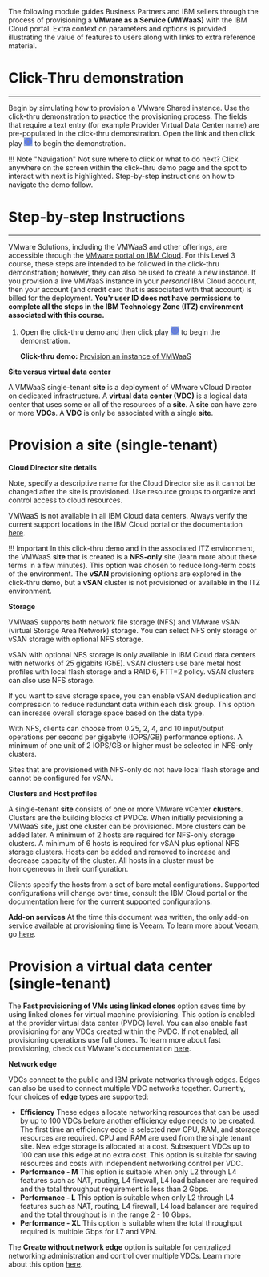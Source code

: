 The following module guides Business Partners and IBM sellers through the process of provisioning a **VMware as a Service (VMWaaS)** with the IBM Cloud portal. Extra context on parameters and options is provided illustrating the value of features to users along with links to extra reference material.

#
# Click-Thru demonstration
-----------------------------

Begin by simulating how to provision a VMware Shared instance. Use the click-thru demonstration to practice the provisioning process. The fields that require a text entry (for example Provider Virtual Data Center name) are pre-populated in the click-thru demonstration. Open the link and then click play ![](_attachments/ClickThruPlayButton.png) to begin the demonstration.

!!! Note "Navigation"
    Not sure where to click or what to do next? Click anywhere on the screen within the click-thru demo page and the spot to interact with next is highlighted. Step-by-step instructions on how to navigate the demo follow.

#
# Step-by-step Instructions
----------------------

VMware Solutions, including the VMWaaS and other offerings, are accessible through the <a href="https://cloud.ibm.com/vmware" target="_blank">VMware portal on IBM Cloud</a>. For this Level 3 course, these steps are intended to be followed in the click-thru demonstration; however, they can also be used to create a new instance. If you provision a live VMWaaS instance in your *personal* IBM Cloud account, then your account (and credit card that is associated with that account) is billed for the deployment. **You'r user ID does not have permissions to complete all the steps in the IBM Technology Zone (ITZ) environment associated with this course.**

1. Open the click-thru demo and then click play ![](_attachments/ClickThruPlayButton.png) to begin the demonstration.

   **Click-thru demo:** <a href="https://ibm.github.io/SalesEnablement-VMware-L3/includes/VMaaS-provision-site/index.html" target ="_blank">Provision an instance of VMWaaS</a>

**Site versus virtual data center**

A VMWaaS single-tenant **site** is a deployment of VMware vCloud Director on dedicated infrastructure. A **virtual data center (VDC)** is a logical data center that uses some or all of the resources of a **site**. A **site** can have zero or more **VDCs**. A **VDC** is only be associated with a single **site**.

#
# Provision a site (single-tenant)

**Cloud Director site details**

Note, specify a descriptive name for the Cloud Director site as it cannot be changed after the site is provisioned. Use resource groups to organize and control access to cloud resources.

VMWaaS is not available in all IBM Cloud data centers. Always verify the current support locations in the IBM Cloud portal or the documentation <a href="https://cloud.ibm.com/docs/vmwaresolutions?topic=vmwaresolutions-tenant-plan-deploy#tenant-plan-deploy-locations" target="_blank">here</a>.

!!! Important
    In this click-thru demo and in the associated ITZ environment, the VMWaaS **site** that is created is a **NFS-only** site (learn more about these terms in a few minutes). This option was chosen to reduce long-term costs of the environment. The **vSAN** provisioning options are explored in the click-thru demo, but a **vSAN** cluster is not provisioned or available in the ITZ environment.


**Storage**

VMWaaS supports both network file storage (NFS) and VMware vSAN (virtual Storage Area Network) storage. You can select NFS only storage or vSAN storage with optional NFS storage.

vSAN with optional NFS storage is only available in IBM Cloud data centers with networks of 25 gigabits (GbE). vSAN clusters use bare metal host profiles with local flash storage and a RAID 6, FTT=2 policy. vSAN clusters can also use NFS storage.

If you want to save storage space, you can enable vSAN deduplication and compression to reduce redundant data within each disk group. This option can increase overall storage space based on the data type.

With NFS, clients can choose from 0.25, 2, 4, and 10 input/output operations per second per gigabyte (IOPS/GB) performance options. A minimum of one unit of 2 IOPS/GB or higher must be selected in NFS-only clusters.

Sites that are provisioned with NFS-only do not have local flash storage and cannot be configured for vSAN.

**Clusters and Host profiles**

A single-tenant **site** consists of one or more VMware vCenter **clusters**. Clusters are the building blocks of PVDCs. When initially provisioning a VMWaaS site, just one cluster can be provisioned. More clusters can be added later. A minimum of 2 hosts are required for NFS-only storage clusters. A minimum of 6 hosts is required for vSAN plus optional NFS storage clusters. Hosts can be added and removed to increase and decrease capacity of the cluster. All hosts in a cluster must be homogeneous in their configuration.

Clients specify the hosts from a set of bare metal configurations. Supported configurations will change over time, consult the IBM Cloud portal or the documentation <a href="https://cloud.ibm.com/docs/vmwaresolutions?topic=vmwaresolutions-tenant-plan-deploy#tenant-plan-deploy-bms-req" target="_blank">here</a> for the current supported configurations.

**Add-on services** 
At the time this document was written, the only add-on service available at provisioning time is Veeam. To learn more about Veeam, go <a href="https://cloud.ibm.com/docs/vmwaresolutions?topic=vmwaresolutions-tenant-veeam" target="_blank">here</a>.

#
# Provision a virtual data center (single-tenant)

The **Fast provisioning of VMs using linked clones** option saves time by using linked clones for virtual machine provisioning. This option is enabled at the provider virtual data center (PVDC) level. You can also enable fast provisioning for any VDCs created within the PVDC. If not enabled, all provisioning operations use full clones. To learn more about fast provisioning, check out VMware's documentation <a href="https://docs.vmware.com/en/VMware-Cloud-Director/10.4/VMware-Cloud-Director-Tenant-Portal-Guide/GUID-4C232B62-4C95-44FF-AD8F-DA2588A5BACC.html" target="_blank">here</a>. 


**Network edge**

VDCs connect to the public and IBM private networks through edges. Edges can also be used to connect multiple VDC networks together. Currently, four choices of **edge** types are supported: 
- **Efficiency** 	These edges allocate networking resources that can be used by up to 100 VDCs before another efficiency edge needs to be created. The first time an efficiency edge is selected new CPU, RAM, and storage resources are required. CPU and RAM are used from the single tenant site. New edge storage is allocated at a cost. Subsequent VDCs up to 100 can use this edge at no extra cost. This option is suitable for saving resources and costs with independent networking control per VDC.
- **Performance - M** 	This option is suitable when only L2 through L4 features such as NAT, routing, L4 firewall, L4 load balancer are required and the total throughput requirement is less than 2 Gbps.
- **Performance - L** 	This option is suitable when only L2 through L4 features such as NAT, routing, L4 firewall, L4 load balancer are required and the total throughput is in the range 2 - 10 Gbps.
- **Performance - XL** 	This option is suitable when the total throughput required is multiple Gbps for L7 and VPN. 

The **Create without network edge** option is suitable for centralized networking administration and control over multiple VDCs. Learn more about this option <a href="https://cloud.ibm.com/docs/vmware-service?topic=vmware-service-vdc-adding#vdc-adding-procedure" target="_blank">here</a>.
